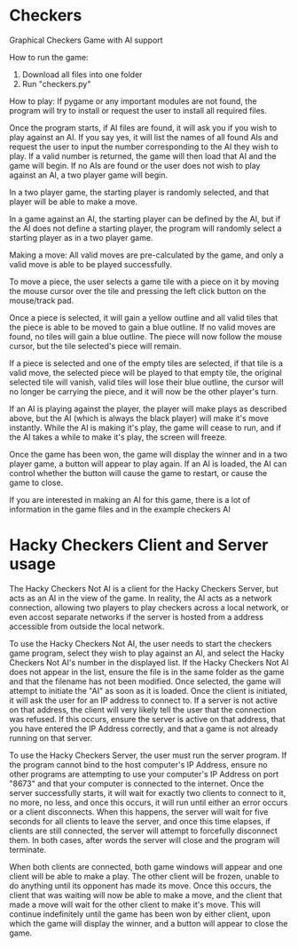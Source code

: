 # Checkers
Graphical Checkers Game with AI support

How to run the game:
1. Download all files into one folder
2. Run "checkers.py"

How to play:
If pygame or any important modules are not found, the program
will try to install or request the user to install all required
files.

Once the program starts, if AI files are found, it will ask you if
you wish to play against an AI. If you say yes, it will list the names
of all found AIs and request the user to input the number corresponding to
the AI they wish to play. If a valid number is returned, the game will then
load that AI and the game will begin. If no AIs are found or the user
does not wish to play against an AI, a two player game will begin.

In a two player game, the starting player is randomly selected, and that
player will be able to make a move.

In a game against an AI, the starting player can be defined by the AI,
but if the AI does not define a starting player, the program will
randomly select a starting player as in a two player game.

Making a move:
All valid moves are pre-calculated by the game, and only a valid
move is able to be played successfully.

To move a piece, the user selects a game tile with a piece on it
by moving the mouse cursor over the tile and pressing the left click
button on the mouse/track pad.

Once a piece is selected, it will gain a yellow outline and all
valid tiles that the piece is able to be moved to gain a blue
outline. If no valid moves are found, no tiles will gain a blue
outline. The piece will now follow the mouse cursor, but the
tile selected's piece will remain.

If a piece is selected and one of the empty tiles are selected,
if that tile is a valid move, the selected piece will be played
to that empty tile, the original selected tile will vanish,
valid tiles will lose their blue outline, the cursor will no
longer be carrying the piece, and it will now be the other
player's turn.

If an AI is playing against the player, the player will make
plays as described above, but the AI (which is always the black
player) will make it's move instantly. While the AI is making
it's play, the game will cease to run, and if the AI takes a
while to make it's play, the screen will freeze.

Once the game has been won, the game will display the winner
and in a two player game, a button will appear to play again.
If an AI is loaded, the AI can control whether the button will
cause the game to restart, or cause the game to close.

If you are interested in making an AI for this game, there is a lot
of information in the game files and in the example checkers AI

# Hacky Checkers Client and Server usage
The Hacky Checkers Not AI is a client for the Hacky Checkers Server,
but acts as an AI in the view of the game. In reality, the AI acts
as a network connection, allowing two players to play checkers
across a local network, or even accost separate networks if the
server is hosted from a address accessible from outside the local
network. 

To use the Hacky Checkers Not AI, the user needs to start the
checkers game program, select they wish to play against an AI,
and select the Hacky Checkers Not AI's number in the displayed
list. If the Hacky Checkers Not AI does not appear in the
list, ensure the file is in the same folder as the game
and that the filename has not been modified. Once selected,
the game will attempt to initiate the "AI" as soon as it is loaded.
Once the client is initiated, it will ask the user for an IP address
to connect to. If a server is not active on that address, the
client will very likely tell the user that the connection was
refused. If this occurs, ensure the server is active on that
address, that you have entered the IP Address correctly, and
that a game is not already running on that server.

To use the Hacky Checkers Server, the user must run the
server program. If the program cannot bind to the host
computer's IP Address, ensure no other programs are
attempting to use your computer's IP Address on port
"8673" and that your computer is connected to the
internet. Once the server successfully starts, it
will wait for exactly two clients to connect to it,
no more, no less, and once this occurs, it will run
until either an error occurs or a client disconnects.
When this happens, the server will wait for five
seconds for all clients to leave the server, and once
this time elapses, if clients are still connected, the server
will attempt to forcefully disconnect them. In both cases,
after words the server will close and the program will terminate.

When both clients are connected, both game windows will appear
and one client will be able to make a play. The other client
will be frozen, unable to do anything until its opponent has
made its move. Once this occurs, the client that was waiting will
now be able to make a move, and the client that made a move will
wait for the other client to make it's move. This will continue
indefinitely until the game has been won by either client,
upon which the game will display the winner, and a button will
appear to close the game.
